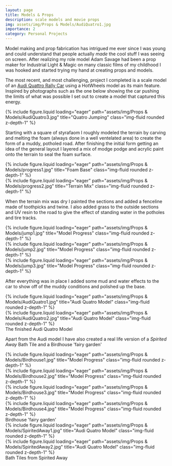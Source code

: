 ```yaml
---
layout: page
title: Models & Props
description: scale models and movie props
img: assets/img/Props & Models/AudiQuatro1.jpg
importance: 2
category: Personal Projects
---
```


Model making and prop fabrication has intrigued me ever since I was young and could understand that people actually _made_ the cool stuff I was seeing on screen. After realizing my role model Adam Savage had been a prop maker for Industrial Light & Magic on many classic films of my childhood I was hooked and started trying my hand at creating props and models.

The most recent, and most challenging, project I completed is a scale model of an <a href='https://www.hotcars.com/audi-quattro-s1-greatest-rally-car-in-history/'>Audi Quattro Rally Car</a> using a HotWheels model as its main feature. Inspired by photographs such as the one below showing the car pushing the limits of what was possible I set out to create a model that captured this energy.

<div class="row">
    <div class="col-sm mt-3 mt-md-0">
        {% include figure.liquid loading="eager" path="assets/img/Props & Models/AudiQuatro3.jpg" title="Quatro Jumping" class="img-fluid rounded z-depth-1" %}
    </div>
</div>


Starting with a square of styrafaom I roughly modeled the terrain by carving and melting the foam (always done in a well ventelated area) to create the form of a muddy, potholed road. After finishing the initial form getting an idea of the general layout I layered a mix of modge podge and acrylic paint onto the terrain to seal the foam surface.

<div class="row">
    <div class="col-sm mt-3 mt-md-0">
        {% include figure.liquid loading="eager" path="assets/img/Props & Models/progress1.jpg" title="Foam Base" class="img-fluid rounded z-depth-1" %}
    </div>
    <div class="col-sm mt-3 mt-md-0">
        {% include figure.liquid loading="eager" path="assets/img/Props & Models/progress2.jpg" title="Terrain Mix" class="img-fluid rounded z-depth-1" %}
    </div>
</div>

When the terrain mix was dry I painted the sections and added a fenceline made of toothpicks and twine. I also added grass to the outside sections and UV resin to the road to give the effect of standing water in the potholes and tire tracks.

<div class="row">
    <div class="col-sm mt-3 mt-md-0">
        {% include figure.liquid loading="eager" path="assets/img/Props & Models/jump1.jpg" title="Model Progress" class="img-fluid rounded z-depth-1" %}
    </div>
    <div class="col-sm mt-3 mt-md-0">
        {% include figure.liquid loading="eager" path="assets/img/Props & Models/jump2.jpg" title="Model Progress" class="img-fluid rounded z-depth-1" %}
    </div>
    <div class="col-sm mt-3 mt-md-0">
        {% include figure.liquid loading="eager" path="assets/img/Props & Models/jump3.jpg" title="Model Progress" class="img-fluid rounded z-depth-1" %}
    </div>
</div>

After everything was in place I added some mud and water effects to the car to show off of the muddy conditions and polished up the base.

<div class="row">
    <div class="col-sm mt-3 mt-md-0">
        {% include figure.liquid loading="eager" path="assets/img/Props & Models/AudiQuatro1.jpg" title="Audi Quatro Model" class="img-fluid rounded z-depth-1" %}
    </div>
    <div class="col-sm mt-3 mt-md-0">
        {% include figure.liquid loading="eager" path="assets/img/Props & Models/AudiQuatro2.jpg" title="Audi Quatro Model" class="img-fluid rounded z-depth-1" %}
    </div>
</div>
<div class="caption">
    The finished Audi Quatro Model
</div>




Apart from the Audi model I have also created a real life version of a _Spirited Away_  Bath Tile and a Birdhouse 'fairy garden'


<div class="row">
    <div class="col-sm mt-3 mt-md-0">
        {% include figure.liquid loading="eager" path="assets/img/Props & Models/Birdhouse1.jpg" title="Model Progress" class="img-fluid rounded z-depth-1" %}
    </div>
    <div class="col-sm mt-3 mt-md-0">
        {% include figure.liquid loading="eager" path="assets/img/Props & Models/Birdhouse2.jpg" title="Model Progress" class="img-fluid rounded z-depth-1" %}
    </div>
    <div class="col-sm mt-3 mt-md-0">
        {% include figure.liquid loading="eager" path="assets/img/Props & Models/Birdhouse3.jpg" title="Model Progress" class="img-fluid rounded z-depth-1" %}
    </div>
    <div class="col-sm mt-3 mt-md-0">
        {% include figure.liquid loading="eager" path="assets/img/Props & Models/Birdhouse4.jpg" title="Model Progress" class="img-fluid rounded z-depth-1" %}
    </div>
</div>
<div class="caption">
    Birdhouse 'fairy garden'
</div>




<div class="row">
    <div class="col-sm mt-3 mt-md-0">
        {% include figure.liquid loading="eager" path="assets/img/Props & Models/SpiritedAway1.jpg" title="Audi Quatro Model" class="img-fluid rounded z-depth-1" %}
    </div>
    <div class="col-sm mt-3 mt-md-0">
        {% include figure.liquid loading="eager" path="assets/img/Props & Models/SpiritedAway2.jpg" title="Audi Quatro Model" class="img-fluid rounded z-depth-1" %}
    </div>
</div>
<div class="caption">
    Bath Tiles from Spirited Away
</div>
